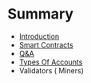 # Summary

* [Introduction](README.md)
* [Smart Contracts](smart-contracts.md)
* [Q&A](qanda.md)
* [Types Of Accounts](types-of-accounts.md)
* Validators \( Miners\)

